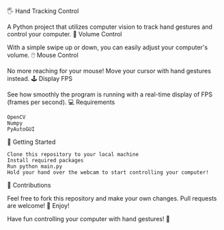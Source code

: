 🖐️ Hand Tracking Control

A Python project that utilizes computer vision to track hand gestures and control your computer.
🎵 Volume Control

With a simple swipe up or down, you can easily adjust your computer's volume.
🖱️ Mouse Control

No more reaching for your mouse! Move your cursor with hand gestures instead.
🕹️ Display FPS

See how smoothly the program is running with a real-time display of FPS (frames per second).
💻 Requirements

    OpenCV
    Numpy
    PyAutoGUI

🚀 Getting Started

    Clone this repository to your local machine
    Install required packages
    Run python main.py
    Hold your hand over the webcam to start controlling your computer!

🤝 Contributions

Feel free to fork this repository and make your own changes. Pull requests are welcome!
🎉 Enjoy!

Have fun controlling your computer with hand gestures! 🤖
